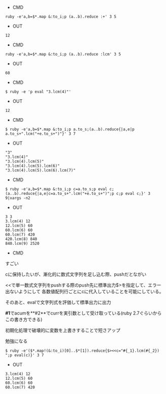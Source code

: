 - CMD

```
ruby -e'a,b=$*.map &:to_i;p (a..b).reduce :+' 3 5
```

- OUT

```
12
```


- CMD

```
ruby -e'a,b=$*.map &:to_i;p (a..b).reduce :lcm' 3 5
```

- OUT

```
60
```

- CMD

```
$ ruby -e 'p eval "3.lcm(4)"'
```

- OUT

```
12
```

- CMD

```
$ ruby -e'a,b=$*.map &:to_i;p a.to_s;(a..b).reduce{|a,e|p a.to_s+".lcm("+e.to_s+")"}' 3 7
```

- OUT

```
"3"
"3.lcm(4)"
"3.lcm(4).lcm(5)"
"3.lcm(4).lcm(5).lcm(6)"
"3.lcm(4).lcm(5).lcm(6).lcm(7)"
```

- CMD

```
$ ruby -e'a,b=$*.map &:to_i;p c=a.to_s;p eval c;(a..b).reduce{|a,e|c=a.to_s+".lcm("+e.to_s+")";p c;p eval c;}' 3 9|xargs -n2
```

- OUT

```
3 3
3.lcm(4) 12
12.lcm(5) 60
60.lcm(6) 60
60.lcm(7) 420
420.lcm(8) 840
840.lcm(9) 2520
```


- CMD

すごい

cに保持したいが、漸化的に数式文字列を足し込む際、pushだとながい

<<で単一数式文字列をpushする際のpush先に標準出力$>を指定して、エラー出ないようにして
各数値配列行ごとにcに代入していることを可能にしている。

そのあと、evalで文字列式を評価して標準出力に出力

**#1**でacumを**#2**でcurrを実引数として受け取っている(ruby 2.7ぐらいからこの書き方できる)

初期化処理で破壊的に変数を上書きすることで短さアップ

勉強になる

```
$ ruby -e'($*.map!(&:to_i)[0]..$*[1]).reduce{$><<c="#{_1}.lcm(#{_2}) ";p eval(c)}' 3 7
```


- OUT

```
3.lcm(4) 12
12.lcm(5) 60
60.lcm(6) 60
60.lcm(7) 420
```
